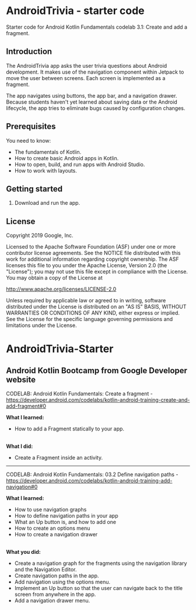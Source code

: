 AndroidTrivia - starter code
============================

Starter code for Android Kotlin Fundamentals codelab 3.1: Create and add a
fragment.

Introduction
------------

The AndroidTrivia app asks the user trivia questions about Android development.
It makes use of the navigation component within Jetpack to move the user between
screens. Each screen is implemented as a fragment.

The app navigates using buttons, the app bar, and a navigation drawer. Because
students haven't yet learned about saving data or the Android lifecycle, the app
tries to eliminate bugs caused by configuration changes.

Prerequisites
-------------

You need to know:
- The fundamentals of Kotlin.
- How to create basic Android apps in Kotlin.
- How to open, build, and run apps with Android Studio.
- How to work with layouts.

Getting started
---------------

1. Download and run the app.

License
-------

Copyright 2019 Google, Inc.

Licensed to the Apache Software Foundation (ASF) under one or more contributor
license agreements.  See the NOTICE file distributed with this work for
additional information regarding copyright ownership.  The ASF licenses this
file to you under the Apache License, Version 2.0 (the "License"); you may not
use this file except in compliance with the License.  You may obtain a copy of
the License at

  http://www.apache.org/licenses/LICENSE-2.0

Unless required by applicable law or agreed to in writing, software
distributed under the License is distributed on an "AS IS" BASIS, WITHOUT
WARRANTIES OR CONDITIONS OF ANY KIND, either express or implied.  See the
License for the specific language governing permissions and limitations under
the License.

# AndroidTrivia-Starter
## Android Kotlin Bootcamp from Google Developer website
CODELAB: Android Kotlin Fundamentals: Create a fragment - https://developer.android.com/codelabs/kotlin-android-training-create-and-add-fragment#0

**What I learned:**</br>
- How to add a Fragment statically to your app.

</br>**What I did:**</br>
- Create a Fragment inside an activity.


--------------------------------

CODELAB: Android Kotlin Fundamentals: 03.2 Define navigation paths - https://developer.android.com/codelabs/kotlin-android-training-add-navigation#0


**What I learned:**</br>

- How to use navigation graphs
- How to define navigation paths in your app
- What an Up button is, and how to add one
- How to create an options menu
- How to create a navigation drawer

</br>**What you did:**</br>

- Create a navigation graph for the fragments using the navigation library and the Navigation Editor.
- Create navigation paths in the app.
- Add navigation using the options menu.
- Implement an Up button so that the user can navigate back to the title screen from anywhere in the app.
- Add a navigation drawer menu.
